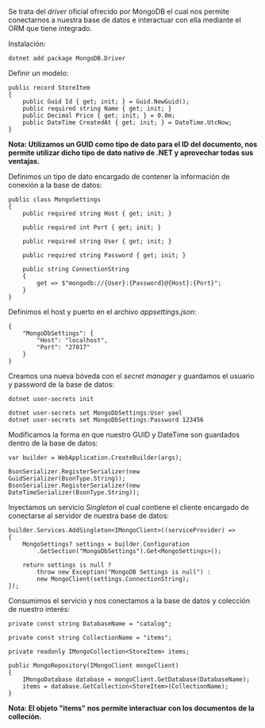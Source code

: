 Se trata del *driver* oficial ofrecido por MongoDB el cual nos permite conectarnos a nuestra base de datos e interactuar con ella mediante el ORM que tiene integrado.

Instalación:

```
dotnet add package MongoDB.Driver
```

Definir un modelo:

```
public record StoreItem
{
    public Guid Id { get; init; } = Guid.NewGuid();
    public required string Name { get; init; }
    public Decimal Price { get; init; } = 0.0m;
    public DateTime CreatedAt { get; init; } = DateTime.UtcNow;
}
```

**Nota: Utilizamos un GUID como tipo de dato para el ID del documento, nos permite utilizar dicho tipo de dato nativo de .NET y aprovechar todas sus ventajas.**

Definimos un tipo de dato encargado de contener la información de conexión a la base de datos:

```
public class MongoSettings
{
    public required string Host { get; init; }

    public required int Port { get; init; }

    public required string User { get; init; }

    public required string Password { get; init; }

    public string ConnectionString
    {
        get => $"mongodb://{User}:{Password}@{Host}:{Port}";
    }
}
```

Definimos el host y puerto en el archivo *appsettings.json*:

```
{
	"MongoDbSettings": {
	    "Host": "localhost",
	    "Port": "27017"
	}
}
```

Creamos una nueva bóveda con el *secret manager* y guardamos el usuario y password de la base de datos:

```
dotnet user-secrets init

dotnet user-secrets set MongoDbSettings:User yael
dotnet user-secrets set MongoDbSettings:Password 123456
```

Modificamos la forma en que nuestro GUID y DateTime son guardados dentro de la base de datos:

```
var builder = WebApplication.CreateBuilder(args);

BsonSerializer.RegisterSerializer(new GuidSerializer(BsonType.String));
BsonSerializer.RegisterSerializer(new DateTimeSerializer(BsonType.String));
```

Inyectamos un servicio *Singleton* el cual contiene el cliente encargado de conectarse al servidor de nuestra base de datos:

```
builder.Services.AddSingleton<IMongoClient>((serviceProvider) =>
{
    MongoSettings? settings = builder.Configuration
	    .GetSection("MongoDbSettings").Get<MongoSettings>();

    return settings is null ? 
        throw new Exception("MongoDB Settings is null") :
        new MongoClient(settings.ConnectionString);
});
```

Consumimos el servicio y nos conectamos a la base de datos y colección de nuestro interés:

```
private const string DatabaseName = "catalog";

private const string CollectionName = "items";

private readonly IMongoCollection<StoreItem> items;

public MongoRepository(IMongoClient mongoClient)
{
    IMongoDatabase database = mongoClient.GetDatabase(DatabaseName);
    items = database.GetCollection<StoreItem>(CollectionName);
}
```

**Nota: El objeto "items" nos permite interactuar con los documentos de la colleción.**